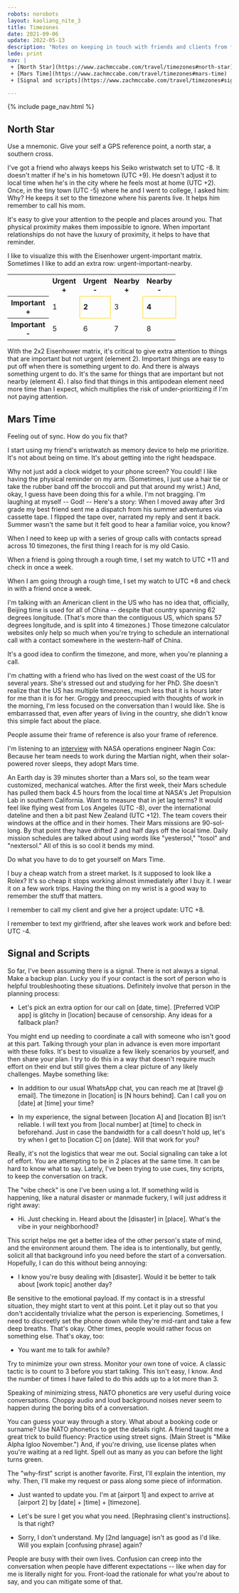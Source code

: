 ```yaml
---
robots: norobots
layout: kaoliang_nite_3
title: Timezones
date: 2021-09-06
update: 2022-05-13
description: "Notes on keeping in touch with friends and clients from far away. Better long-distance communication starts with your state of mind."
lede: print
nav: | 
 + [North Star](https://www.zachmccabe.com/travel/timezones#north-star)
 + [Mars Time](https://www.zachmccabe.com/travel/timezones#mars-time)
 + [Signal and scripts](https://www.zachmccabe.com/travel/timezones#signals-and-scripts)

---
```



{% include page_nav.html %}

## North Star

Use a mnemonic. Give your self a GPS reference point, a north star, a southern cross.

I've got a friend who always keeps his Seiko wristwatch set to UTC -8. It doesn't matter if he's in his hometown (UTC +9). He doesn't adjust it to local time when he's in the city where he feels most at home (UTC +2). Once, in the tiny town (UTC -5) where he and I went to college, I asked him: Why? He keeps it set to the timezone where his parents live. It helps him remember to call his mom.

It's easy to give your attention to the people and places around you. That physical proximity makes them impossible to ignore. When important relationships do not have the luxury of proximity, it helps to have that reminder.

I like to visualize this with the Eisenhower urgent-important matrix. Sometimes I like to add an extra row: urgent-important-nearby.

<table class="kaoBoxy">
  <tr>
    <td></td>
    <th scope="row">Urgent<br/>+</th>
    <th scope="row">Urgent<br/>-</th>
    <th scope="row">Nearby<br/>+</th>
    <th scope="row">Nearby<br/>-</th>
  </tr>
  <tr>
    <th scope="col">Important<br/>+</th>
    <td>1</td>
    <td style="border:1px solid gold; font-weight:bold;">2</td>
    <td>3</td>
    <td style="border:1px solid gold; font-weight:bold;">4</td>
  </tr>
  <tr>
    <th scope="col">Important<br/>-</th>
    <td>5</td>
    <td>6</td>
    <td>7</td>
    <td>8</td>
  </tr>
</table>

With the 2x2 Eisenhower matrix, it's critical to give extra attention to things that are important but not urgent (element 2). Important things are easy to put off when there is something urgent to do. And there is always something urgent to do. It's the same for things that are important but not nearby (element 4). I also find that things in this antipodean element need more time than I expect, which multiplies the risk of under-prioritizing if I'm not paying attention.



## Mars Time

Feeling out of sync. How do you fix that?

I start using my friend's wristwatch as memory device to help me prioritize. It's not about being on time. It's about getting into the right headspace.

Why not just add a clock widget to your phone screen? You could! I like having the physical reminder on my arm. (Sometimes, I just use a hair tie or take the rubber band off the broccoli and put that around my wrist.) And, okay, I guess have been doing this for a while. I'm not bragging. I'm laughing at myself -- God! -- Here's a story: When I moved away after 3rd grade my best friend sent me a dispatch from his summer adventures via cassette tape. I flipped the tape over, narrated my reply and sent it back. Summer wasn't the same but it felt good to hear a familiar voice, you know?

When I need to keep up with a series of group calls with contacts spread across 10 timezones, the first thing I reach for is my old Casio.

When a friend is going through a rough time, I set my watch to UTC +11 and check in once a week.

When I am going through a rough time, I set my watch to UTC +8 and check in with a friend once a week.

I'm talking with an American client in the US who has no idea that, officially, Beijing time is used for all of China -- despite that country spanning 62 degrees longitude. (That's more than the contiguous US, which spans 57 degrees longitude, and is split into 4 timezones.) Those timezone calculator websites only help so much when you're trying to schedule an international call with a contact somewhere in the western-half of China.

It's a good idea to confirm the timezone, and more, when you're planning a call.

I'm chatting with a friend who has lived on the west coast of the US for several years. She's stressed out and studying for her PhD. She doesn't realize that the US has multiple timezones, much less that it is hours later for me than it is for her. Groggy and preoccupied with thoughts of work in the morning, I'm less focused on the conversation than I would like. She is embarrassed that, even after years of living in the country, she didn't know this simple fact about the place.

People assume their frame of reference is also your frame of reference.

I'm listening to an [interview] with NASA operations engineer Nagin Cox: Because her team needs to work during the Martian night, when their solar-powered rover sleeps, they adopt Mars time.

An Earth day is 39 minutes shorter than a Mars sol, so the team wear customized, mechanical watches. After the first week, their Mars schedule has pulled them back 4.5 hours from the local time at NASA's Jet Propulsion Lab in southern California. Want to measure that in jet lag terms? It would feel like flying west from Los Angeles (UTC -8), over the international dateline and then a bit past New Zealand (UTC +12). The team covers their windows at the office and in their homes. Their Mars missions are 90-sol-long. By that point they have drifted 2 and half days off the local time. Daily mission schedules are talked about using words like "yestersol," "tosol" and "nextersol." All of this is so cool it bends my mind.

Do what you have to do to get yourself on Mars Time.

I buy a cheap watch from a street market. Is it supposed to look like a Rolex? It's so cheap it stops working almost immediately after I buy it. I wear it on a few work trips. Having the thing on my wrist is a good way to remember the stuff that matters.

I remember to call my client and give her a project update: UTC +8.

I remember to text my girlfriend, after she leaves work work and before bed: UTC -4.



## Signal and Scripts

So far, I've been assuming there is a signal. There is not always a signal. Make a backup plan. Lucky you if your contact is the sort of person who is helpful troubleshooting these situations. Definitely involve that person in the planning process:

- Let's pick an extra option for our call on \[date, time\]. \[Preferred VOIP app\] is glitchy in \[location\] because of censorship. Any ideas for a fallback plan?

You might end up needing to coordinate a call with someone who isn't good at this part. Talking through your plan in advance is even more important with these folks. It's best to visualize a few likely scenarios by yourself, and then share your plan. I try to do this in a way that doesn't require much effort on their end but still gives them a clear picture of any likely challenges. Maybe something like:

- In addition to our usual WhatsApp chat, you can reach me at \[travel @ email\]. The timezone in \[location\] is \[N hours behind\]. Can I call you on \[date\] at \[time\] your time?

- In my experience, the signal between \[location A\] and \[location B\] isn't reliable. I will text you from \[local number\] at \[time\] to check in beforehand. Just in case the bandwidth for a call doesn't hold up, let's try when I get to \[location C\] on \[date\]. Will that work for you?

Really, it's not the logistics that wear me out. Social signaling can take a lot of effort. You are attempting to be in 2 places at the same time. It can be hard to know what to say. Lately, I've been trying to use cues, tiny scripts, to keep the conversation on track.

The "vibe check" is one I've been using a lot. If something wild is happening, like a natural disaster or manmade fuckery, I will just address it right away:

- Hi. Just checking in. Heard about the \[disaster\] in \[place\]. What's the vibe in your neighborhood?

This script helps me get a better idea of the other person's state of mind, and the environment around them. The idea is to intentionally, but gently, solicit all that background info you need before the start of a conversation.  Hopefully, I can do this without being annoying:

- I know you're busy dealing with \[disaster\]. Would it be better to talk about \[work topic\] another day?

Be sensitive to the emotional payload. If my contact is in a stressful situation, they might start to vent at this point. Let it play out so that you don't accidentally trivialize what the person is experiencing. Sometimes, I need to discreetly set the phone down while they're mid-rant and take a few deep breaths. That's okay. Other times, people would rather focus on something else. That's okay, too:

- You want me to talk for awhile?

Try to minimize your own stress. Monitor your own tone of voice. A classic tactic is to count to 3 before you start talking.  This isn't easy, I know. And the number of times I have failed to do this adds up to a lot more than 3.

Speaking of minimizing stress, NATO phonetics are very useful during voice conversations. Choppy audio and loud background noises never seem to happen during the boring bits of a conversation.

You can guess your way through a story. What about a booking code or surname? Use NATO phonetics to get the details right. A friend taught me a great trick to build fluency: Practice using street signs. (Main Street is "Mike Alpha Igloo November.") And, if you're driving, use license plates when you're waiting at a red light. Spell out as many as you can before the light turns green.

The "why-first" script is another favorite. First, I'll explain the intention, my why. Then, I'll make my request or pass along some piece of information.

- Just wanted to update you. I'm at \[airport 1\] and expect to arrive at \[airport 2\] by \[date\] + \[time\] + \[timezone\].

- Let's be sure I get you what you need. \[Rephrasing client's instructions\]. Is that right?

- Sorry, I don't understand. My \[2nd language\] isn't as good as I'd like. Will you explain \[confusing phrase\] again?

People are busy with their own lives. Confusion can creep into the conversation when people have different expectations -- like when day for me is literally night for you. Front-load the rationale for what you're about to say, and you can mitigate some of that.



[interview]: https://www.npr.org/2021/02/05/964218185/nagin-cox-what-does-time-on-mars-teach-us-about-time-on-earth
